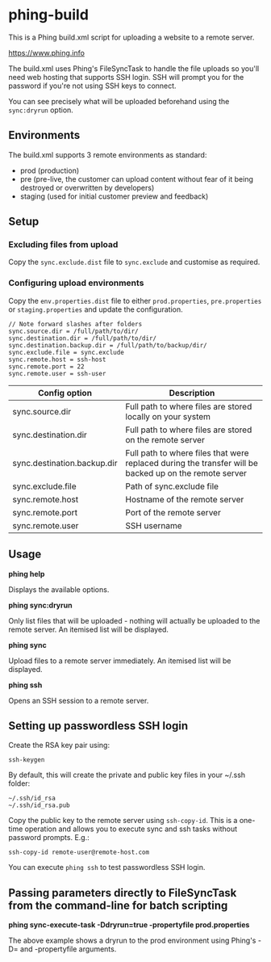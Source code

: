 # phing-build

This is a Phing build.xml script for uploading a website to a remote server.

https://www.phing.info

The build.xml uses Phing's FileSyncTask to handle the file uploads so you'll need web hosting that supports SSH login.
SSH will prompt you for the password if you're not using SSH keys to connect.

You can see precisely what will be uploaded beforehand using the `sync:dryrun` option.

## Environments

The build.xml supports 3 remote environments as standard:

* prod (production)
* pre (pre-live, the customer can upload content without fear of it being destroyed or overwritten by developers)
* staging (used for initial customer preview and feedback)

## Setup

### Excluding files from upload

Copy the `sync.exclude.dist` file to `sync.exclude` and customise as required.

### Configuring upload environments

Copy the `env.properties.dist` file to either `prod.properties`, `pre.properties` or `staging.properties` and update the configuration.

```
// Note forward slashes after folders
sync.source.dir = /full/path/to/dir/
sync.destination.dir = /full/path/to/dir/
sync.destination.backup.dir = /full/path/to/backup/dir/
sync.exclude.file = sync.exclude
sync.remote.host = ssh-host
sync.remote.port = 22
sync.remote.user = ssh-user
```

| Config option | Description |
| ------------- | -----|
| sync.source.dir | Full path to where files are stored locally on your system |
| sync.destination.dir | Full path to where files are stored on the remote server |
| sync.destination.backup.dir | Full path to where files that were replaced during the transfer will be backed up on the remote server |
| sync.exclude.file | Path of sync.exclude file |
| sync.remote.host | Hostname of the remote server |
| sync.remote.port | Port of the remote server |
| sync.remote.user | SSH username |

## Usage

**phing help**

Displays the available options.

**phing sync:dryrun**

Only list files that will be uploaded - nothing will actually be uploaded to the remote server. An itemised list will be displayed.

**phing sync**

Upload files to a remote server immediately. An itemised list will be displayed.

**phing ssh**

Opens an SSH session to a remote server.

## Setting up passwordless SSH login

Create the RSA key pair using:

    ssh-keygen

By default, this will create the private and public key files in your ~/.ssh folder:

    ~/.ssh/id_rsa
    ~/.ssh/id_rsa.pub

Copy the public key to the remote server using `ssh-copy-id`. This is a one-time operation and allows you to execute sync and ssh tasks without password prompts. E.g.:

    ssh-copy-id remote-user@remote-host.com

You can execute `phing ssh` to test passwordless SSH login.

## Passing parameters directly to FileSyncTask from the command-line for batch scripting

**phing sync-execute-task -Ddryrun=true -propertyfile prod.properties**

The above example shows a dryrun to the prod environment using Phing's -D<property>=<value> and -propertyfile arguments.
